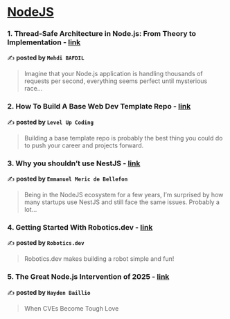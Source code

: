 
<h1><a href=https://medium.com/tag/nodejs/recommended target="_blank" rel="noopener noreferrer">NodeJS</a></h1>
<h3>1. Thread-Safe Architecture in Node.js: From Theory to Implementation - <a href="https://medium.com/@mehdibafdil/thread-safe-architecture-in-node-js-from-theory-to-implementation-12aa03b09b4e" target="_blank" rel="noopener noreferrer">link</a></h3>

✍️ **posted by `Mehdi BAFDIL`**

<blockquote>Imagine that your Node.js application is handling thousands of requests per second, everything seems perfect until mysterious race…</blockquote>

<h3>2. How To Build A Base Web Dev Template Repo - <a href="https://medium.com/gitconnected/how-to-build-a-base-web-dev-template-repo-d4172ebfa915" target="_blank" rel="noopener noreferrer">link</a></h3>

✍️ **posted by `Level Up Coding`**

<blockquote>Building a base template repo is probably the best thing you could do to push your career and projects forward.</blockquote>

<h3>3. Why you shouldn’t use NestJS - <a href="https://medium.com/@meric.emmanuel/why-you-shouldnt-use-nestjs-e92a3c454ea2" target="_blank" rel="noopener noreferrer">link</a></h3>

✍️ **posted by `Emmanuel Meric de Bellefon`**

<blockquote>Being in the NodeJS ecosystem for a few years, I’m surprised by how many startups use NestJS and still face the same issues. Probably a lot…</blockquote>

<h3>4. Getting Started With Robotics.dev - <a href="https://medium.com/roboticsdev/getting-started-with-robotics-dev-5ae3a3bac9fa" target="_blank" rel="noopener noreferrer">link</a></h3>

✍️ **posted by `Robotics.dev`**

<blockquote>Robotics.dev makes building a robot simple and fun!</blockquote>

<h3>5. The Great Node.js Intervention of 2025 - <a href="https://medium.com/@haydengpt/the-great-node-js-intervention-of-2025-24821f8d0cec" target="_blank" rel="noopener noreferrer">link</a></h3>

✍️ **posted by `Hayden Baillio`**

<blockquote>When CVEs Become Tough Love</blockquote>

